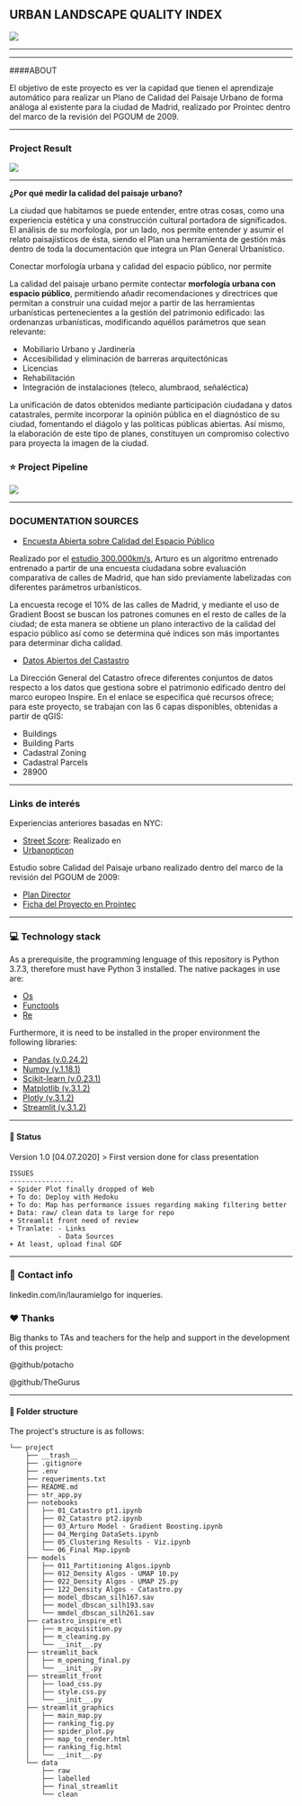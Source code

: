 ## URBAN LANDSCAPE QUALITY INDEX
![](https://res.cloudinary.com/dute7e5ne/image/upload/v1604109631/WhatsApp_Image_2020-10-31_at_01.43.00_zrqa3c.jpg)

---------------------------------------------------------------------------
---------------------------------------------------------------------------
####ABOUT

El objetivo de este proyecto es ver la capidad que tienen el aprendizaje automático para 
realizar un Plano de Calidad del Paisaje Urbano de forma análoga al existente para la
ciudad de Madrid, realizado por Prointec dentro del marco de la revisión del PGOUM de 2009.


---------------------------------------------------------------------------
### Project Result
![](https://res.cloudinary.com/dute7e5ne/image/upload/v1604109643/HowToGif_zrjbhv.gif)

--------------------------------------------------------------------------------------
**¿Por qué medir la calidad del paisaje urbano?**

La ciudad que habitamos se puede entender, entre otras cosas, como una experiencia estética y
una construcción cultural portadora de significados. El análisis de su morfología, por un lado,
nos permite entender y asumir el relato paisajísticos de ésta, siendo el Plan una herramienta
de gestión más dentro de toda la documentación que integra un Plan General Urbanístico.

Conectar morfología urbana y calidad del espacio público, nor permite

La calidad del paisaje urbano permite contectar **morfología urbana con espacio público**,
permitiendo añadir recomendaciones y directrices que permitan a construir una cuidad 
mejor a partir de las herramientas urbanísticas pertenecientes a la gestión del patrimonio
edificado: las ordenanzas urbanísticas, modificando aquéllos parámetros que sean relevante:

* Mobiliario Urbano y Jardinería
* Accesibilidad y eliminación de barreras arquitectónicas
* Licencias
* Rehabilitación
* Integración de instalaciones (teleco, alumbraod, señaléctica)


La unificación de datos obtenidos mediante participación ciudadana y datos catastrales,
permite incorporar la opinión pública en el diagnóstico de su ciudad, fomentando el diágolo
y las políticas públicas abiertas. Así mismo, la elaboración de este tipo de planes, 
constituyen un compromiso colectivo para proyecta la imagen de la ciudad.

### :star: Project Pipeline
![](https://res.cloudinary.com/dute7e5ne/image/upload/v1604109612/WhatsApp_Image_2020-10-31_at_02.03.23_rwukmf.jpg)

--------------------------------------------------------------------------------------
### DOCUMENTATION SOURCES
* [Encuesta Abierta sobre Calidad del Espacio Público](http://arturo.300000kms.net/#1)

Realizado por el [estudio 300.000km/s](), Arturo es un algoritmo entrenado entrenado a 
partir de una encuesta ciudadana sobre evaluación comparativa de calles de Madrid, que
han sido previamente labelizadas con diferentes parámetros urbanísticos.

La encuesta recoge el 10% de las calles de Madrid, y mediante el uso de Gradient 
Boost se buscan los patrones comunes en el resto de calles de la ciudad; de esta manera
se obtiene un plano interactivo de la calidad del espacio público así como se determina
qué índices son más importantes para determinar dicha calidad.

* [Datos Abiertos del Castastro](http://www.catastro.minhap.es/webinspire/index.html)

La Dirección General del Catastro ofrece diferentes conjuntos de datos respecto a los datos
que gestiona sobre el patrimonio edificado dentro del marco europeo Inspire.
En el enlace se especifica qué recursos ofrece; para este proyecto, se trabajan con las 6 capas 
disponibles, obtenidas a partir de qGIS:
* Buildings
* Building Parts
* Cadastral Zoning
* Cadastral Parcels
* 28900 

----
### Links de interés
Experiencias anteriores basadas en NYC:

* [Street Score](http://streetscore.media.mit.edu/): Realizado en 
* [Urbanopticon](https://goodcitylife.org/)

Estudio sobre Calidad del Paisaje urbano realizado dentro del marco de la revisión del
PGOUM de 2009:
* [Plan Director](http://www.urbanalibi.es/plan-director-para-la-calidad-del-paisaje-urbano-de-madrid/)
* [Ficha del Proyecto en Prointec](https://www.prointec.es/es/project/calidad-paisaje-urbano-madrid-espana)

----
### :computer: **Technology stack**
As a prerequisite, the programming lenguage of this repository is Python 3.7.3, therefore must have Python 3 installed. The native packages in use are:
- [Os](https://docs.python.org/3/library/os.html)
- [Functools](https://docs.python.org/3/library/functools.html)
- [Re](https://docs.python.org/3/library/re.html)

Furthermore, it is need to be installed in the proper environment the following libraries:

- [Pandas (v.0.24.2)](https://pandas.pydata.org/pandas-docs/stable/reference/index.html)
- [Numpy (v.1.18.1)](https://numpy.org/doc/stable/)
- [Scikit-learn (v.0.23.1)](https://towardsdatascience.com/preprocessing-with-sklearn-a-complete-and-comprehensive-guide-670cb98fcfb9)
- [Matplotlib (v.3.1.2)](https://matplotlib.org/contents.html)
- [Plotly (v.3.1.2)](https://matplotlib.org/contents.html)
- [Streamlit (v.3.1.2)](https://matplotlib.org/contents.html)

-----
#### :construction: Status
Version 1.0 [04.07.2020] > First version done for class presentation
```
ISSUES
----------------
+ Spider Plot finally dropped of Web
+ To do: Deploy with Hedoku
+ To do: Map has performance issues regarding making filtering better
+ Data: raw/ clean data to large for repo
+ Streamlit front need of review
+ Tranlate: - Links 
            - Data Sources
+ At least, upload final GDF
```

---
### :love_letter: **Contact info**
linkedin.com/in/lauramielgo for inqueries.

### :hearts: **Thanks**
Big thanks to TAs and teachers for the help and support in the development of this project:

@github/potacho

@github/TheGurus

---
#### :file_folder: **Folder structure**
The project's structure is as follows:
```
└── project
    ├── __trash__
    ├── .gitignore
    ├── .env
    ├── requeriments.txt
    ├── README.md
    ├── str_app.py
    ├── notebooks
    │   ├── 01_Catastro pt1.ipynb
    │   ├── 02_Catastro pt2.ipynb
    │   ├── 03_Arturo Model - Gradient Boosting.ipynb
    │   ├── 04_Merging DataSets.ipynb 
    │   ├── 05_Clustering Results - Viz.ipynb    
    │   └── 06_Final Map.ipynb
    ├── models
    │   ├── 011_Partitioning Algos.ipynb
    │   ├── 012_Density Algos - UMAP 10.py
    │   ├── 022_Density Algos - UMAP 25.py
    │   ├── 122_Density Algos - Catastro.py
    │   ├── model_dbscan_silh167.sav
    │   ├── model_dbscan_silh193.sav
    │   └── mmdel_dbscan_silh261.sav
    ├── catastro_inspire_etl
    │   ├── m_acquisition.py
    │   ├── m_cleaning.py
    │   └── __init__.py
    ├── streamlit_back
    │   ├── m_opening_final.py
    │   └── __init__.py
    ├── streamlit_front
    │   ├── load_css.py
    │   ├── style.css.py
    │   └── __init__.py
    ├── streamlit_graphics
    │   ├── main_map.py
    │   ├── ranking_fig.py
    │   ├── spider_plot.py
    │   ├── map_to_render.html
    │   ├── ranking_fig.html
    │   └── __init__.py
    └── data
        ├── raw
        ├── labelled
        ├── final_streamlit
        └── clean


```

